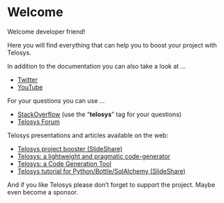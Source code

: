 # Welcome

Welcome developer friend! 

Here you will find everything that can help you to boost your project with Telosys.

In addition to the documentation you can also take a look at ...

* [Twitter](https://twitter.com/telosys) 
* [YouTube](https://www.youtube.com/channel/UCX5-ypQygEHMCGXVTTbhfNQ) 

For your questions you can use …

* [StackOverflow](https://stackoverflow.com/) \(use the “**telosys**” tag for your questions\) 
* [Telosys Forum](https://muut.com/telosystools)  

Telosys presentations and articles available on the web:

* [Telosys project booster \(SlideShare\)](https://fr.slideshare.net/lguerin/telosys-project-booster-paris-open-source-summit-2019)
* [Telosys: a lightweight and pragmatic code-generator](https://modeling-languages.com/telosys-tools-the-concept-of-lightweight-model-for-code-generation/)
* [Telosys: a Code Generation Tool](https://tomassetti.me/telosys-code-generation-tool/)
* [Telosys tutorial for Python/Bottle/SqlAlchemy \(SlideShare\)](https://fr.slideshare.net/lguerin/telosys-tutorial-code-generation-for-a-python-web-application-based-on-bottle-and-sqlalchemy)

And if you like Telosys please don’t forget to support the project. Maybe even become a sponsor.

